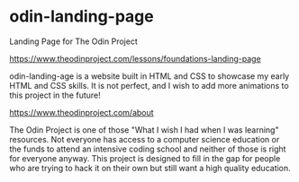 # odin-landing-page

Landing Page for The Odin Project

https://www.theodinproject.com/lessons/foundations-landing-page 

odin-landing-age is a website built in HTML and CSS to showcase my early HTML and CSS skills. It is not perfect, and I wish to add more animations to this project in the future!

https://www.theodinproject.com/about

The Odin Project is one of those "What I wish I had when I was learning" resources. Not everyone has access to a computer science education or the funds to attend an intensive coding school and neither of those is right for everyone anyway. This project is designed to fill in the gap for people who are trying to hack it on their own but still want a high quality education.